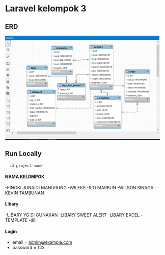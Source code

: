 # Laravel kelompok 3


## ERD

![preview img](/erd.jpg)

## Run Locally

```bash
  cd project-name
```

#### NAMA KELOMPOK 
-FINGKI JUNAIDI MANURUNG
-WILEKS
-RIO MARBUN
-WILSON SINAGA
-KEVIN TAMBUNAN


#### Libary
-LIBARY YG DI GUNAKAN 
-LIBARY SWEET ALERT
-LIBARY EXCEL
-TEMPLATE
-dll.


#### Login

-   email = admin@example.com
-   password = 123
